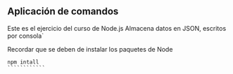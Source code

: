 ## Aplicación de comandos

Este es el ejercicio del curso de Node.js
Almacena datos en JSON, escritos por consola`

Recordar que se deben de instalar los paquetes de Node

``````````````
npm intall
````````````